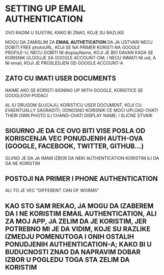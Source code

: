 # SETTING UP EMAIL AUTHENTICATION

OVO RADIM U SUSTINI, KAKO BI ZNAO, KOJE SU RAZLIKE

MOGU DA ZAMISLIM ZA **EMAIL AUTHETICATION** DA JA USTVARI NECU DOBITI FREE photoURL, KOJI SE NA PRIMER KORISTI NA GOOGLE PROFILE-U; NECU DOBITI NI displayName, KOJI JE BIO DAVAN KADA SE KORISNIK ULOGUJE SA GOOGLE ACCOUNT-OM; I NECU INMATI NI uid, A NI email, KOJI JE PROSLEDJEN OD GOOGLE ACCOUNT-A

## ZATO CU IMATI USER DOCUMENTS

NAIME AKO SE KORISTI SIGNING UP WITH GOOGLE, KORISTICE SE GOOGLEOVI PODACI

AL IU DRUGOM SLUCAJU, KORISTICU USER DOCUMENT, KOJI CU EVAENTUALLY SAGRADITI; ODNOSNO KORISNIK CE MOCI UPLOAD-OVATI THEIR OWN PHOTO ILI CHANG-OVATI DISPLAY NAME; I SLICNE STVARI

## SIGURNO JE DA CE OVO BITI VISE POSLA OD KORISCENJA VEC PONUDJENIH AUTH-OVA (GOOGLE, FACEBOOK, TWITTER, GITHUB...)

GLVNO JE DA JA IMAM IZBOR DA NEKI AUTHENTICATION KORISTIM ILI DA GA NE KORISTIM

## POSTOJI NA PRIMER I PHONE AUTHENTICATION

ALI TO JE VEC "DIFFERENT CAN OF WORMS"

## KAO STO SAM REKAO, JA MOGU DA IZABEREM DA I NE KORISTIM EMAIL AUTHENTICATION, ALI ZA MOJ APP, JA ZELIM DA JE KORISTIM, JER POTREBNO MI JE DA VIDIM, KOJE SU RAZLIKE IZMEDJU POMENUTOGA I ONIH OSTALIH PONUDJENIH AUTHENTICATION-A; KAKO BI U BUDUCNOSTI ZNAO DA NAPRAVIM DOBAR IZBOR U POGLEDU TOGA STA ZELIM DA KORISTIM
